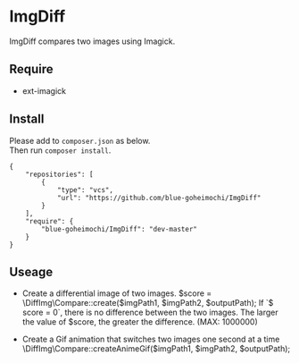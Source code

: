# ImgDiff

ImgDiff compares two images using Imagick.

## Require

* ext-imagick

## Install

Please add to `composer.json` as below.  
Then run `composer install`.

    {
        "repositories": [
            {
                "type": "vcs",
                "url": "https://github.com/blue-goheimochi/ImgDiff"
            }
        ],
        "require": {
            "blue-goheimochi/ImgDiff": "dev-master"
        }
    }

## Useage

* Create a differential image of two images.
      $score = \DiffImg\Compare::create($imgPath1, $imgPath2, $outputPath);
  If `$ score = 0`, there is no difference between the two images.
  The larger the value of $score, the greater the difference. (MAX: 1000000)
  
* Create a Gif animation that switches two images one second at a time
      \DiffImg\Compare::createAnimeGif($imgPath1, $imgPath2, $outputPath);
